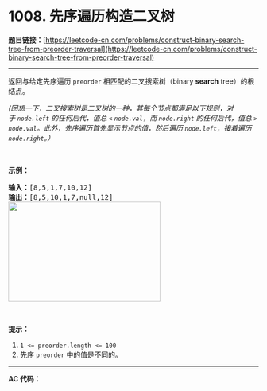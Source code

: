 # 1008. 先序遍历构造二叉树

**题目链接：**[https://leetcode-cn.com/problems/construct-binary-search-tree-from-preorder-traversal](https://leetcode-cn.com/problems/construct-binary-search-tree-from-preorder-traversal)

---

<div class="content__1Y2H">
 <div class="notranslate">
  <p>返回与给定先序遍历&nbsp;<code>preorder</code> 相匹配的二叉搜索树（binary <strong>search</strong> tree）的根结点。</p> 
  <p><em>(回想一下，二叉搜索树是二叉树的一种，其每个节点都满足以下规则，对于&nbsp;<code>node.left</code>&nbsp;的任何后代，值总 <code>&lt;</code> <code>node.val</code>，而 <code>node.right</code> 的任何后代，值总 <code>&gt;</code> <code>node.val</code>。此外，先序遍历首先显示节点的值，然后遍历 <code>node.left</code>，接着遍历 <code>node.right</code>。）</em></p> 
  <p>&nbsp;</p> 
  <p><strong>示例：</strong></p> 
  <pre class="language-text"><strong>输入：</strong>[8,5,1,7,10,12]
<strong>输出：</strong>[8,5,10,1,7,null,12]
<img style="height: 200px; width: 306px;" src="https://assets.leetcode-cn.com/aliyun-lc-upload/uploads/2019/03/08/1266.png" alt="">
</pre> 
  <p>&nbsp;</p> 
  <p><strong>提示：</strong></p> 
  <ol> 
   <li><code>1 &lt;= preorder.length &lt;= 100</code></li> 
   <li>先序&nbsp;<code>preorder</code>&nbsp;中的值是不同的。</li> 
  </ol> 
 </div>
</div>

---

**AC 代码：**

```java

```